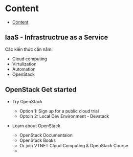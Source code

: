 # Content

- [Content](#content)

## IaaS - Infrastructrue as a Service

Các kiến thức cần nắm:

- Cloud computing
- Virtulization
- Automation
- OpenStack

## OpenStack Get started

- Try OpenStack
  - Option 1: Sign up for a public cloud trial
  - Optoin 2: Local Dev Environment - Devstack

- Learn about OpenStack
  - OpenStack Documentaion
  - OpenStack Books
  - Or join VTNET Cloud Computing &  OpenStack Course
  - 
